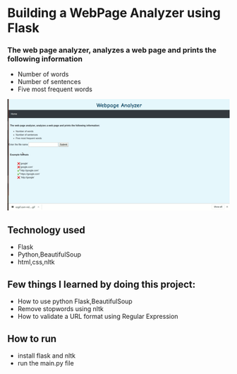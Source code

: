 # Building a WebPage Analyzer using Flask

### The web page analyzer, analyzes a web page and prints the following information

* Number of words
* Number of sentences
* Five most frequent words
            

![](web_analyzer_Demo.gif)


## Technology used
* Flask
* Python,BeautifulSoup
* html,css,nltk 


## Few things I learned by doing this project:
* How to use python Flask,BeautifulSoup
* Remove stopwords using nltk
* How to validate a URL format using Regular Expression



## How to run 

* install flask and nltk
* run the main.py file
